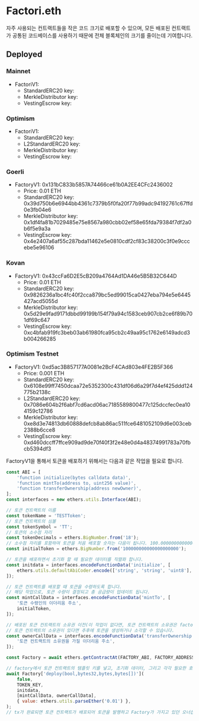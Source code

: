 # Factori.eth

자주 사용되는 컨트랙트들을 작은 코드 크기로 배포할 수 있으며, 모든 배포된 컨트랙트가 공통된 코드베이스를 사용하기 때문에 전체 블록체인의 크기를 줄이는데 기여합니다.

## Deployed

### Mainnet
* FactoriV1: 
    - StandardERC20 key: 
    - MerkleDistributor key: 
    - VestingEscrow key: 

### Optimism
* FactoriV1: 
    - StandardERC20 key: 
    - L2StandardERC20 key: 
    - MerkleDistributor key: 
    - VestingEscrow key: 

### Goerli
* FactoryV1: 0x131bC833b5857A74466ce61b0A2EE4CFc2436002
    - Price: 0.01 ETH
    - StandardERC20 key: 0x39d750b6e6944bb4361c7379b5f0fa20f77b99adc94192761c67ffd0e3fb04e6
    - MerkleDistributor key: 0x1df4fa81b7029485e75e8567a980cbb02ef58e65fda79384f7df2a0b6f5e9a3a
    - VestingEscrow key: 0x4e2407a6af55c287bda11462e5e0810cdf2cf83c38200c3f0e9cccebe5e96106

### Kovan
* FactoryV1: 0x43ccFa6D2E5cB209a4764Ad1DA46e5B5B32C644D
    - Price: 0.01 ETH
    - StandardERC20 key: 0x9826236a1bc4fc40f2cca879bc5ed99015ca0427eba794e5e6445427acd5055d
    - MerkleDistributor key: 0x5d29e9fad9171dbbd99199b154f79a94c1583ceb907cb2ce6f89b701df69c647
    - VestingEscrow key: 0xc4bfab919fc3beb03ab61980fca95cb2c49aa95c1762e6149adcd3b004266285

### Optimism Testnet
* FactoryV1: 0xd5ac3B857177A0081e2BcF4CAd803e4FE2B5F366
    - Price: 0.001 ETH
    - StandardERC20 key: 0x6108e99ff7450dcaa72e5352300c431df06d6a29f7d4ef425ddd124775b2138c
    - L2StandardERC20 key: 0x7086e604b2f6abf7cd6acd06ac7185589800477c125dccfec0ea104159c12786
    - MerkleDistributor key: 0xe8d3e74813db60888defcb8ab86ac511fce6481052109d6e003ceb2388b6cce8
    - VestingEscrow key: 0xd460dccff7ffce909ad9de70f40f3f2e48e0d4a48374991783a70fbcb5394df3

FactoryV1을 통해서 토큰을 배포하기 위해서는 다음과 같은 작업을 필요로 합니다.

```Javascript
const ABI = [
    'function initialize(bytes calldata data)',
    'function mintTo(address to, uint256 value)',
    'function transferOwnership(address newOwner)',
];
const interfaces = new ethers.utils.Interface(ABI);

// 토큰 컨트랙트의 이름
const tokenName = 'TESTToken';
// 토큰 컨트랙트의 심볼
const tokenSymbol = 'TT';
// 토큰의 소수점 자리
const tokenDecimals = ethers.BigNumber.from('18');
// 소수점 자리를 포함하여 토큰을 처음 배포할 숫자는 다음이 됩니다. 100.000000000000000000
const initialToken = ethers.BigNumber.from('100000000000000000000');

// 토큰을 배포하면서 초기화 할 때 필요한 데이터를 직렬화 합니다.
const initdata = interfaces.encodeFunctionData('initialize', [
    ethers.utils.defaultAbiCoder.encode(['string', 'string', 'uint8'], [tokenName, tokenSymbol, tokenDecimals]),
]);

// 토큰 컨트랙트를 배포할 때 토큰을 수령하도록 합니다.
// 해당 작업으로, 토큰 수량이 결정되고 총 공급량이 업데이트 됩니다.
const mintCallData = interfaces.encodeFunctionData('mintTo', [
    '토큰 수령인의 이더리움 주소',
    initialToken,
]);

// 배포된 토큰 컨트랙트의 소유권 이전(이 작업이 없다면, 토큰 컨트랙트의 소유권은 factory가 가지고 있습니다)
// 토큰 컨트랙트의 소유권이 있다면 추후에 토큰을 생성하거나 소각할 수 있습니다.
const ownerCallData = interfaces.encodeFunctionData('transferOwnership', [
    '토큰 컨트랙트의 소유권을 가질 이더리움 주소',
]);

const Factory = await ethers.getContractAt(FACTORY_ABI, FACTORY_ADDRESS);

// factory에서 토큰 컨트랙트의 템플릿 키를 넣고, 초기화 데이터, 그리고 각각 필요한 호출을 배열형태로 넣어줍니다.
await Factory['deploy(bool,bytes32,bytes,bytes[])'](
    false,
    TOKEN_KEY,
    initdata,
    [mintCallData, ownerCallData],
    { value: ethers.utils.parseEther('0.01') },
);
// tx가 완료되면 토큰 컨트랙트가 배포되어 토큰을 발행하고 Factory가 가지고 있던 오너십을 넘기게 됩니다.
```

